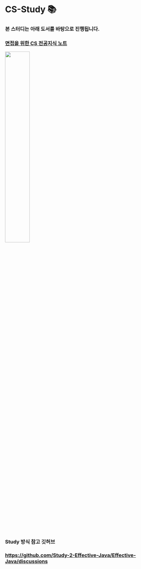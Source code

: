 # CS-Study 📚
### 본 스터디는 아래 도서를 바탕으로 진행됩니다.
### <a href="https://thebook.io/080326/">면접을 위한 CS 전공지식 노트</a>
<img width="40%" src="https://user-images.githubusercontent.com/77037051/217476465-9c4b6929-e9c9-49d5-ac89-91e86f62f7d7.png"/>

##

### Study 방식 참고 깃허브
### https://github.com/Study-2-Effective-Java/Effective-Java/discussions
